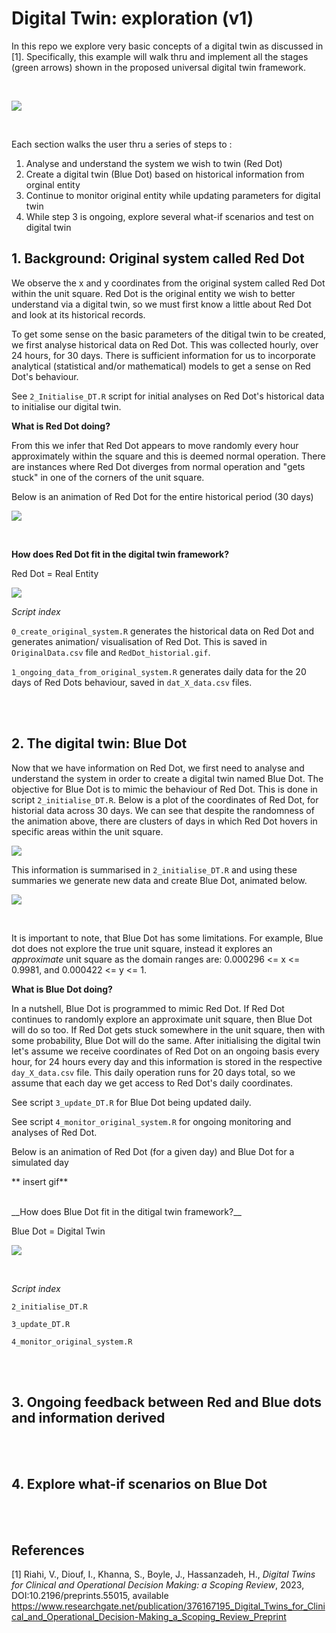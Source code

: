# Digital Twin: exploration (v1)

In this repo we explore very basic concepts of a digital twin as discussed in [1]. Specifically, this example will walk thru and implement all the stages (green arrows) shown in the proposed universal digital twin framework.

<br>

![](Figure1_withPermissionFromAuthors.png)

<br>

Each section walks the user thru a series of steps to :

1. Analyse and understand the system we wish to twin (Red Dot)
2. Create a digital twin (Blue Dot) based on historical information from orginal entity
3. Continue to monitor original entity while updating parameters for digital twin
4. While step 3 is ongoing, explore several what-if scenarios and test on digital twin 




## 1. Background: Original system called Red Dot

We observe the x and y coordinates from the original system called Red Dot within the unit square. Red Dot is the original entity we wish to better understand via a digital twin, so we must first know a little about Red Dot and look at its historical records.

To get some sense on the basic parameters of the ditigal twin to be created, we first analyse historical data on Red Dot. This was collected hourly, over 24 hours, for 30 days. There is sufficient information for us to incorporate analytical (statistical and/or mathematical) models to get a sense on Red Dot's behaviour.  

See `2_Initialise_DT.R` script for initial analyses on Red Dot's historical data to initialise our digital twin. 


__What is Red Dot doing?__

From this we infer that Red Dot appears to move randomly every hour approximately within the square and this is deemed normal operation. There are instances where Red Dot diverges from normal operation and "gets stuck" in one of the corners of the unit square.

Below is an animation of Red Dot for the entire historical period (30 days)

![](https://github.com/MarcelaCespedes/Digital_Twin_Explore1/blob/main/RedDot_historial.gif)

<br>

__How does Red Dot fit in the digital twin framework?__

Red Dot = Real Entity

![](Step1_RD_inDT_framework.png)
<br>

_Script index_

`0_create_original_system.R` generates the historical data on Red Dot and generates animation/ visualisation of Red Dot. This is saved in `OriginalData.csv` file and `RedDot_historial.gif`.

`1_ongoing_data_from_original_system.R` generates daily data for the 20 days of Red Dots behaviour, saved in `dat_X_data.csv` files.



<br>
<br>


## 2. The digital twin: Blue Dot

Now that we have information on Red Dot, we first need to analyse and understand the system in order to create a digital twin named Blue Dot. The objective for Blue Dot is to mimic the behaviour of Red Dot. This is done in script `2_initialise_DT.R`. Below is a plot of the coordinates of Red Dot, for historial data across 30 days. We can see that despite the randomness of the animation above, there are clusters of days in which Red Dot hovers in specific areas within the unit square. 

![](RD_Historical_coord_patterns.png)

This information is summarised in `2_initialise_DT.R` and using these summaries we generate new data and create Blue Dot, animated below.

![](https://github.com/MarcelaCespedes/Digital_Twin_Explore1/blob/main/BlueDot_initialised.gif)

<br>

It is important to note, that Blue Dot has some limitations. For example, Blue dot does not explore the true unit square, instead it explores an _approximate_ unit square as the domain ranges are: 0.000296 <= x <= 0.9981, and 0.000422 <= y <= 1.

__What is Blue Dot doing?__

In a nutshell, Blue Dot is programmed to mimic Red Dot. If Red Dot continues to randomly explore an approximate unit square, then Blue Dot will do so too. If Red Dot gets stuck somewhere in the unit square, then with some probability, Blue Dot will do the same. After initialising the digital twin let's assume we receive coordinates of Red Dot on an ongoing basis every hour, for 24 hours every day and this information is stored in the respective `day_X_data.csv` file. This daily operation runs for 20 days total, so we assume that each day we get access to Red Dot's daily coordinates. 

See script `3_update_DT.R` for Blue Dot being updated daily. 

See script `4_monitor_original_system.R` for ongoing monitoring and analyses of Red Dot.

Below is an animation of Red Dot (for a given day) and Blue Dot for a simulated day 

** insert gif**

<br>
__How does Blue Dot fit in the ditigal twin framework?__

Blue Dot = Digital Twin

![](Step2_BD_inDT_framework.png)

<br>


_Script index_

`2_initialise_DT.R`

`3_update_DT.R`

`4_monitor_original_system.R`




<br>
<br>

## 3. Ongoing feedback between Red and Blue dots and information derived


<br>
<br>

## 4. Explore what-if scenarios on Blue Dot




<br>
<br>

## References

[1] Riahi, V., Diouf, I., Khanna, S., Boyle, J., Hassanzadeh, H., _Digital Twins for Clinical and Operational Decision Making: a Scoping Review_, 2023, DOI:10.2196/preprints.55015, available https://www.researchgate.net/publication/376167195_Digital_Twins_for_Clinical_and_Operational_Decision-Making_a_Scoping_Review_Preprint
